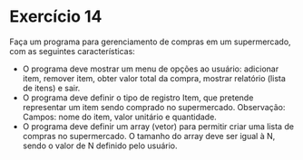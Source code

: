 # Exercício 14
Faça um programa para gerenciamento de compras em um 
supermercado, com as seguintes características:
- O programa deve mostrar um menu de opções ao usuário: adicionar 
item, remover item, obter valor total da compra, mostrar relatório (lista 
de itens) e sair.
- O programa deve definir o tipo de registro Item, que pretende 
representar um item sendo comprado no supermercado. Observação: 
Campos: nome do item, valor unitário e quantidade.
- O programa deve definir um array (vetor) para permitir criar uma lista 
de compras no supermercado. O tamanho do array deve ser igual à N, 
sendo o valor de N definido pelo usuário.
